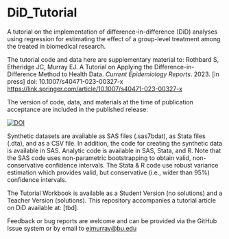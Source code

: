 # DiD_Tutorial
A tutorial on the implementation of difference-in-difference (DiD) analyses using regression for estimating the effect of a group-level treatment among the treated in biomedical research. 

The tutorial code and data here are supplementary material to:
Rothbard S, Etheridge JC, Murray EJ. A Tutorial on Applying the Difference-in-Difference Method to Health Data. _Current Epidemiology Reports_. 2023. [in press] doi: 10.1007/s40471-023-00327-x
https://link.springer.com/article/10.1007/s40471-023-00327-x 

The version of code, data, and materials at the time of publication acceptance are included in the published release:

<a href="https://zenodo.org/badge/latestdoi/520972591"><img src="https://zenodo.org/badge/520972591.svg" alt="DOI"></a>

Synthetic datasets are available as SAS files (.sas7bdat), as Stata files (.dta), and as a CSV file. In addition, the code for creating the synthetic data is available in SAS. Analytic code is available in SAS, Stata, and R. Note that the SAS code uses non-parametric bootstrapping to obtain valid, non-conservative confidence intervals. The Stata & R code use robust variance estimation which provides valid, but conservative (i.e., wider than 95%) confidence intervals.
 
The Tutorial Workbook is available as a Student Version (no solutions) and a Teacher Version (solutions). This repository accompanies a tutorial article on DiD available at: [tbd]. 

Feedback or bug reports are welcome and can be provided via the GitHub Issue system or by email to ejmurray@bu.edu
